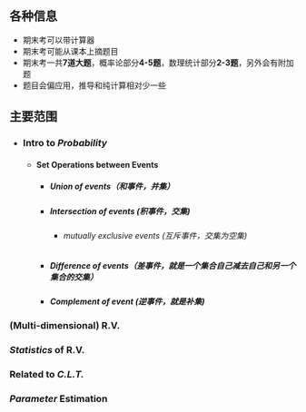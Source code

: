 ## 各种信息
* 期末考可以带计算器
* 期末考可能从课本上摘题目
* 期末考一共**7道大题**，概率论部分**4-5题**，数理统计部分**2-3题**，另外会有附加题
* 题目会偏应用，推导和纯计算相对少一些

## 主要范围
* ### Intro to *Probability*
  * #### Set Operations between Events
    * ##### Union of events（和事件，并集）
    * ##### Intersection of events (积事件，交集)
        * ###### mutually exclusive events (互斥事件，交集为空集)
    * ##### Difference of events（差事件，就是一个集合自己减去自己和另一个集合的交集）
    * ##### Complement of event (逆事件，就是补集)

### (Multi-dimensional) R.V.



### *Statistics* of R.V.



### Related to *C.L.T.*



### *Parameter* Estimation